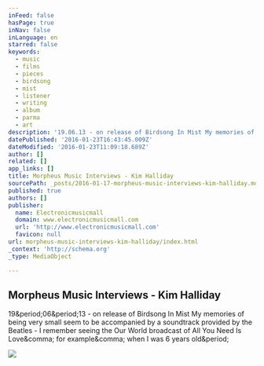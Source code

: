 ```yaml
---
inFeed: false
hasPage: true
inNav: false
inLanguage: en
starred: false
keywords:
  - music
  - films
  - pieces
  - birdsong
  - mist
  - listener
  - writing
  - album
  - parma
  - art
description: '19.06.13 - on release of Birdsong In Mist My memories of being very small seem to be accompanied by a soundtrack provided by the Beatles - I remember seeing the Our World broadcast of All You Need Is Love, for example, when I was 6 years old.'
datePublished: '2016-01-23T16:43:45.009Z'
dateModified: '2016-01-23T11:09:18.689Z'
author: []
related: []
app_links: []
title: Morpheus Music Interviews - Kim Halliday
sourcePath: _posts/2016-01-17-morpheus-music-interviews-kim-halliday.md
published: true
authors: []
publisher:
  name: Electronicmusicmall
  domain: www.electronicmusicmall.com
  url: 'http://www.electronicmusicmall.com'
  favicon: null
url: morpheus-music-interviews-kim-halliday/index.html
_context: 'http://schema.org'
_type: MediaObject

---
```

<article style=""><h1>Morpheus Music Interviews - Kim Halliday</h1><p>19&amp;period;06&amp;period;13 - on release of Birdsong In Mist My memories of being very small seem to be accompanied by a soundtrack provided by the Beatles - I remember seeing the Our World broadcast of All You Need Is Love&amp;comma; for example&amp;comma; when I was 6 years old&amp;period;</p><img src="http://www.electronicmusicmall.com/images/Interviews/halliday.jpg" /></article>